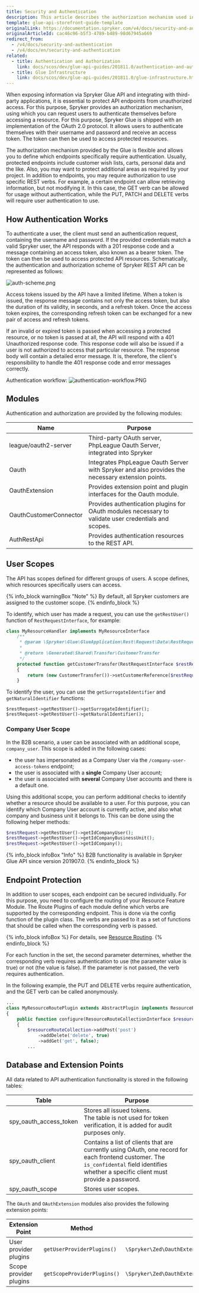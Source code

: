 ```yaml
---
title: Security and Authentication
description: This article describes the authorization mechanism used in Spryker, the modules that provide it, as well as user scopes, database tables, and extension points.
template: glue-api-storefront-guide-template
originalLink: https://documentation.spryker.com/v4/docs/security-and-authentication
originalArticleId: cac46c96-b5f3-4789-b489-98d67945a669
redirect_from:
  - /v4/docs/security-and-authentication
  - /v4/docs/en/security-and-authentication
related:
  - title: Authentication and Authorization
    link: docs/scos/dev/glue-api-guides/201811.0/authentication-and-authorization.html
  - title: Glue Infrastructure
    link: docs/scos/dev/glue-api-guides/201811.0/glue-infrastructure.html
---
```


When exposing information via Spryker Glue API and integrating with third-party applications, it is essential to protect API endpoints from unauthorized access. For this purpose, Spryker provides an authorization mechanism, using which you can request users to authenticate themselves before accessing a resource. For this purpose, Spryker Glue is shipped with an implementation of the OAuth 2.0 protocol. It allows users to authenticate themselves with their username and password and receive an access token. The token can then be used to access protected resources.

The authorization mechanism provided by the Glue is flexible and allows you to define which endpoints specifically require authentication. Usually, protected endpoints include customer wish lists, carts, personal data and the like. Also, you may want to protect additional areas as required by your project. In addition to endpoints, you may require authorization to use specific REST verbs. For example, a certain endpoint can allow retrieving information, but not modifying it. In this case, the GET verb can be allowed for usage without authentication, while the PUT, PATCH and DELETE verbs will require user authentication to use.

## How Authentication Works
To authenticate a user, the client must send an authentication request, containing the username and password. If the provided credentials match a valid Spryker user, the API responds with a 201 response code and a message containing an access token, also known as a bearer token. The token can then be used to access protected API resources. Schematically, the authentication and authorization scheme of Spryker REST API can be represented as follows:

![auth-scheme.png](https://spryker.s3.eu-central-1.amazonaws.com/docs/Glue+API/Glue+API+Developer+Guides/Security+and+Authentication/auth-scheme.png)

Access tokens issued by the API have a limited lifetime. When a token is issued, the response message contains not only the access token, but also the duration of its validity, in seconds, and a refresh token. Once the access token expires, the corresponding refresh token can be exchanged for a new pair of access and refresh tokens.

If an invalid or expired token is passed when accessing a protected resource, or no token is passed at all, the API will respond with a 401 Unauthorized response code. This response code will also be issued if a user is not authorized to access that particular resource. The response body will contain a detailed error message. It is, therefore, the client's responsibility to handle the 401 response code and error messages correctly.

Authentication workflow:
![authentication-workflow.PNG](https://spryker.s3.eu-central-1.amazonaws.com/docs/Glue+API/Glue+API+Developer+Guides/Security+and+Authentication/authentication-workflow.png)

## Modules
Authentication and authorization are provided by the following modules:

| Name | Purpose |
| --- | --- |
| league/oauth2-server | Third-party OAuth server, PhpLeague Oauth Server, integrated into Spryker |
| Oauth <!-- link to https://documentation.spryker.com/module_guide/spryker/oauth.htm -->| Integrates PhpLeague Oauth Server with Spryker and also provides the necessary extension points. |
| OauthExtension <!-- link module_guide/spryker/oauth-extension --> | Provides extension point and plugin interfaces for the Oauth module. |
| OauthCustomerConnector <!-- link module_guide/spryker/oauth-customer-connector--> | Provides authentication plugins for OAuth modules necessary to validate user credentials and scopes. |
| AuthRestApi <!-- link module_guide/spryker/auth-rest-api--> | Provides authentication resources to the REST API. |

## User Scopes
The API has scopes defined for different groups of users. A scope defines, which resources specifically users can access.

{% info_block warningBox "Note" %}
By default, all Spryker customers are assigned to the customer scope.
{% endinfo_block %}

To identify, which user has made a request, you can use the `getRestUser()` function of `RestRequestInterface`, for example:

```php
class MyResourceHandler implements MyResourceInterface
    /**
     * @param \Spryker\Glue\GlueApplication\Rest\Request\Data\RestRequestInterface $restRequest
     *
     * @return \Generated\Shared\Transfer\CustomerTransfer
     */
    protected function getCustomerTransfer(RestRequestInterface $restRequest): CustomerTransfer
    {
        return (new CustomerTransfer())->setCustomerReference($restRequest->getRestUser()->getNaturalIdentifier());
    }
```

To identify the user, you can use the `getSurrogateIdentifier` and `getNaturalIdentifier` functions:

```
$restRequest->getRestUser()->getSurrogateIdentifier();
$restRequest->getRestUser()->getNaturalIdentifier();
```

### Company User Scope
In the B2B scenario, a user can be associated with an additional scope, `company_user`. This scope is added in the following cases:

* the user has impersonated as a Company User via the `/company-user-access-tokens` endpoint;
* the user is associated with a **single** Company User account;
* the user is associated with **several** Company User accounts and there is a default one.

Using this additional scope, you can perform additional checks to identify whether a resource should be available to a user. For this purpose, you can identify which Company User account is currently active, and also what company and business unit it belongs to. This can be done using the following helper methods:

```php
$restRequest->getRestUser()->getIdCompanyUser();
$restRequest->getRestUser()->getIdCompanyBusinessUnit();
$restRequest->getRestUser()->getIdCompany();
```

{% info_block infoBox "Info" %}
B2B functionality is available in Spryker Glue API since version 201907.0.
{% endinfo_block %}

## Endpoint Protection
In addition to user scopes, each endpoint can be secured individually. For this purpose, you need to configure the routing of your Resource Feature Module. The Route Plugins of each module define which verbs are supported by the corresponding endpoint. This is done via the config function of the plugin class. The verbs are passed to it as a set of functions that should be called when the corresponding verb is passed.

{% info_block infoBox %}
For details, see [Resource Routing](/docs/scos/dev/glue-api-guides/{{page.version}}/glue-infrastructure.html#resource-routing).
{% endinfo_block %}


For each function in the set, the second parameter determines, whether the corresponding verb requires authentication to use (the parameter value is true) or not (the value is false). If the parameter is not passed, the verb requires authentication.

In the following example, the PUT and DELETE verbs require authentication, and the GET verb can be called anonymously.

```php
...
class MyResourceRoutePlugin extends AbstractPlugin implements ResourceRoutePluginInterface
{
    public function configure(ResourceRouteCollectionInterface $resourceRouteCollection): ResourceRouteCollectionInterface
    {
        $resourceRouteCollection->addPost('post')
            ->addDelete('delete', true)
            ->addGet('get', false);
        ...
```

## Database and Extension Points
All data related to API authentication functionality is stored in the following tables:

|Table|	Purpose|
| --- | --- |
| spy_oauth_access_token| Stores all issued tokens.<br>The table is not used for token verification, it is added for audit purposes only.  |
|  spy_oauth_client|Contains a list of clients that are currently using OAuth, one record for each frontend customer. The `is_confidental` field identifies whether a specific client must provide a password.  |
| spy_oauth_scope |  Stores user scopes.|

The `OAuth` and `OAuthExtension` modules also provides the following extension points:

|Extension Point	|Method|	Interface|
| --- | --- | --- |
|User provider plugins|`getUserProviderPlugins()`|`\Spryker\Zed\OauthExtension\Dependency\Plugin\OauthUserProviderPluginInterface`|
|Scope provider plugins|`getScopeProviderPlugins()`|`\Spryker\Zed\OauthExtension\Dependency\Plugin\OauthScopeProviderPluginInterface`|
